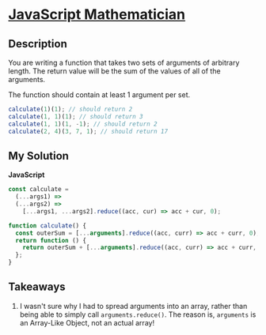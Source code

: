 # [JavaScript Mathematician]()

## Description

You are writing a function that takes two sets of arguments of arbitrary length. The return value will be the sum of the values of all of the arguments.

The function should contain at least 1 argument per set.

```js
calculate(1)(1); // should return 2
calculate(1, 1)(1); // should return 3
calculate(1, 1)(1, -1); // should return 2
calculate(2, 4)(3, 7, 1); // should return 17
```

## My Solution

**JavaScript**

```js
const calculate =
  (...args1) =>
  (...args2) =>
    [...args1, ...args2].reduce((acc, cur) => acc + cur, 0);
```

```js
function calculate() {
  const outerSum = [...arguments].reduce((acc, curr) => acc + curr, 0);
  return function () {
    return outerSum + [...arguments].reduce((acc, curr) => acc + curr, 0);
  };
}
```

## Takeaways

1. I wasn't sure why I had to spread arguments into an array, rather than being able to simply call `arguments.reduce()`.
   The reason is, `arguments` is an Array-Like Object, not an actual array!
